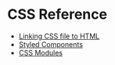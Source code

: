 # CSS Reference

- [Linking CSS file to HTML](linking-to-html.md)
- [Styled Components](styled-components.md)
- [CSS Modules](css-modules.md)